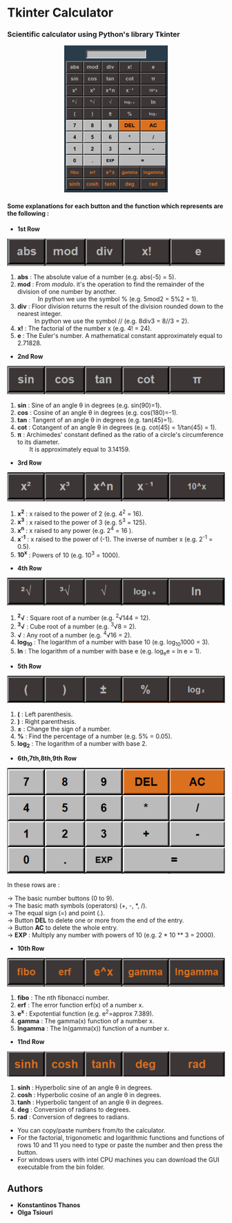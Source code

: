 # Tkinter Calculator

### Scientific calculator using Python's library Tkinter 

<p align="center">
   <img width="240" height="340"src="img/sci_calc.png">
</p>

#### Some explanations for each button and the function which represents are the following : 

- **1st Row**
<p align="center">
   <img src="img/1st_row.png">
</p>
  
1. **abs** : The absolute value of a number (e.g. abs(-5) = 5).
2. **mod** : From *modulo*. it's the operation to find the remainder of the division of one number by another.  
&nbsp; &nbsp; &nbsp; &nbsp; &nbsp; &nbsp;  In python we use the symbol %  (e.g. 5mod2 = 5%2 = 1).  
3. **div** : Floor division returns the result of the division rounded down to the nearest integer.  
&nbsp; &nbsp; &nbsp; &nbsp; &nbsp;  In python we use the symbol //  (e.g. 8div3 = 8//3 = 2).
4. **x!**  : The factorial of the number x (e.g. 4! = 24).
5. **e**   : The Euler's number. A mathematical constant approximately equal to 2.71828.  

- **2nd Row**
<p align="center">
   <img src="img/2nd_row.png">
</p>

1. **sin** : Sine of an angle &theta; in degrees (e.g. sin(90)=1).
2. **cos** : Cosine of an angle &theta; in degrees (e.g. cos(180)=-1).
3. **tan** : Tangent of an angle &theta; in degrees (e.g. tan(45)=1).
4. **cot** : Cotangent of an angle &theta; in degrees (e.g. cot(45) = 1/tan(45) = 1).
5. **π** : Archimedes' constant defined as the ratio of a circle's circumference to its diameter.  
&nbsp; &nbsp; &nbsp; &nbsp;It is approximately equal to 3.14159.

- **3rd Row**
<p align="center">
   <img src="img/3rd_row.png">
</p>

1. **x<sup>2</sup>** : x raised to the power of 2 (e.g. 4<sup>2</sup> = 16).
2. **x<sup>3</sup>** : x raised to the power of 3 (e.g. 5<sup>3</sup> = 125).
3. **x<sup>n</sup>** : x raised to any power (e.g. 2<sup>4</sup> = 16 ).
4. **x<sup>-1</sup>** : x raised to the power of (-1). The inverse of number x (e.g. 2<sup>-1</sup> = 0.5).
5. **10<sup>x</sup>** : Powers of 10 (e.g. 10<sup>3</sup> = 1000).

- **4th Row**
<p align="center">
   <img src="img/4th_row.png">
</p>

1. **<sup>2</sup>√** : Square root of a number (e.g. <sup>2</sup>√144 = 12).
2. **<sup>3</sup>√** : Cube root of a number (e.g. <sup>3</sup>√8 = 2).
3. **√**  : Any root of a number (e.g. <sup>4</sup>√16 = 2).
4. **log<sub>10</sub>** : The logarithm of a number with base 10 (e.g. log<sub>10</sub>1000 = 3).
5. **ln** : The logarithm of a number with base e (e.g. log<sub>e</sub>e = ln e = 1).

- **5th Row**
<p align="center">
   <img src="img/5th_row.png">
</p>

1. **(** : Left parenthesis.
2. **)** : Right parenthesis.
3. **±** : Change the sign of a number.
4. **%** : Find the percentage of a number (e.g. 5% = 0.05).
5. **log<sub>2</sub>** : The logarithm of a number with base 2.

- **6th,7th,8th,9th Row**
<p align="center">
   <img src="img/6789th_rows.png">
</p>

In these rows are :  

-> The basic number buttons (0 to 9).  
-> The basic math symbols (operators) (+, -, *, /).  
-> The equal sign (=) and point (.).  
-> Button **DEL** to delete one or more from the end of the entry.  
-> Button **AC** to delete the whole entry.  
-> **EXP** : Multiply any number with powers of 10 (e.g. 2 * 10 ** 3 = 2000).  

- **10th Row**
<p align="center">
   <img src="img/10th_row.png">
</p>

1. **fibo** : The nth fibonacci number.
2. **erf** : The error function erf(x) of a number x.
3. **e<sup>x</sup>** : Expotential function (e.g. e<sup>2</sup>=approx 7.389).
4. **gamma** : The gamma(x) function of a number x.
5. **lngamma** : The ln(gamma(x)) function of a number x.

- **11nd Row**
<p align="center">
   <img src="img/11th_row.png">
</p>

1. **sinh** : Hyperbolic sine of an angle &theta; in degrees.
2. **cosh** : Hyperbolic cosine of an angle &theta; in degrees.
3. **tanh** : Hyperbolic tangent of an angle &theta; in degrees.
4. **deg** :  Conversion of radians to degrees.
5. **rad** :  Conversion of degrees to radians.

- You can copy/paste numbers from/to the calculator.  
- For the factorial, trigonometic and logarithmic functions and functions of rows 10 and 11 you need to type or paste the number and then press the button.  
- For windows users with intel CPU machines you can download the GUI executable from the bin folder.  

## Authors
* **Konstantinos Thanos**
* **Olga Tsiouri**
